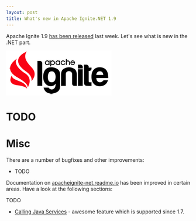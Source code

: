 ```yaml
---
layout: post
title: What's new in Apache Ignite.NET 1.9
---
```


Apache Ignite 1.9 [has been released](https://ignite.apache.org/news.html#release-1.9.0) last week. Let's see what is new in the .NET part.

![ignite logo](../images/ignite_logo.png)

# TODO



# Misc

There are a number of bugfixes and other improvements:

* TODO

Documentation on [apacheignite-net.readme.io](https://apacheignite-net.readme.io/)
has been improved in certain areas. Have a look at the following sections:

TODO
* [Calling Java Services](https://apacheignite-net.readme.io/docs/calling-java-services) - awesome feature which is supported since 1.7.
